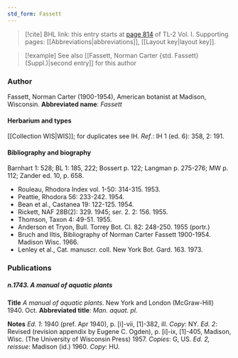 ```yaml
---
std_form: Fassett
---
```


> [!cite] BHL link: this entry starts at [page 814](https://www.biodiversitylibrary.org/page/33120945) of TL-2 Vol. I.
> Supporting pages: [[Abbreviations|abbreviations]], [[Layout key|layout key]].

> [!example] See also [[Fassett, Norman Carter {std. Fassett} (Suppl.)|second entry]] for this author

### Author

Fassett, Norman Carter (1900-1954), American botanist at Madison, Wisconsin. 
**Abbreviated name**: *Fassett*

#### Herbarium and types

[[Collection WIS|WIS]]; for duplicates see IH.
*Ref*.: IH 1 (ed. 6): 358, 2: 191.

#### Bibliography and biography

Barnhart 1: 528; BL 1: 185, 222; Bossert p. 122; Langman p. 275-276; MW p. 112; Zander ed. 10, p. 658.
- Rouleau, Rhodora Index vol. 1-50: 314-315. 1953.
- Peattie, Rhodora 56: 233-242. 1954.
- Bean et al., Castanea 19: 122-125. 1954.
- Rickett, NAF 28B(2): 329. 1945; ser. 2. 2: 156. 1955.
- Thomson, Taxon 4: 49-51. 1955.
- Anderson et Tryon, Bull. Torrey Bot. Cl. 82: 248-250. 1955 (portr.)
- Bruch and Iltis, Bibliography of Norman Carter Fassett 1900-1954. Madison Wisc. 1966.
- Lenley et al., Cat. manuscr. coll. New York Bot. Gard. 163. 1973.

### Publications

##### n.1743. A manual of aquatic plants

**Title**
*A manual of aquatic plants*. New York and London (McGraw-Hill) 1940. Oct.
**Abbreviated title**: *Man. aquat. pl.*

**Notes**
*Ed. 1*: 1940 (pref. Apr 1940), p. \[i\]-vii, \[1\]-382, ill. *Copy*: NY.
*Ed. 2*: Revised (revision appendix by Eugene C. Ogden), p. \[i\]-ix, \[1\]-405, Madison, Wisc. (The University of Wisconsin Press) 1957. *Copies*: G, US.
*Ed. 2, reissue*: Madison (id.) 1960. *Copy*: HU.

